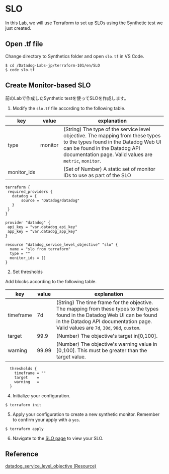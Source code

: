 # SLO

In this Lab, we will use Terraform to set up SLOs using the Synthetic test we just created.

## Open .tf file

Change directory to Synthetics folder and open `slo.tf` in VS Code.

```
$ cd /Datadog-Labs-jp/terraform-101/en/SLO
$ code slo.tf
```

## Create Monitor-based SLO

前のLabで作成したSynthetic testを使ってSLOを作成します。

1.  Modify the `slo.tf` file according to the following table.

|  key  |  value  | explanation |
| ---- | ---- | --- |
|  type  |  monitor  | (String) The type of the service level objective. The mapping from these types to the types found in the Datadog Web UI can be found in the Datadog API documentation page. Valid values are `metric`, `monitor`.  |
|  monitor_ids  |    |  (Set of Number) A static set of monitor IDs to use as part of the SLO |


```
terraform {
 required_providers {
   datadog = {
       source = "Datadog/datadog"
   }
 } 
}

provider "datadog" {
 api_key = "var.datadog_api_key"
 app_key = "var.datadog_app_key"
}

resource "datadog_service_level_objective" "slo" {
  name = "slo from terraform"
  type = ""
  monitor_ids = []
}
```

2. Set thresholds

Add blocks according to the following table.

|  key  |  value  | explanation |
| ---- | ---- | --- |
|  timeframe  |  7d  |  (String) The time frame for the objective. The mapping from these types to the types found in the Datadog Web UI can be found in the Datadog API documentation page. Valid values are `7d`, `30d`, `90d`, `custom`. |
|  target  |  99.9  |   (Number) The objective's target in[0,100]. |
|  warning |  99.99  | (Number) The objective's warning value in [0,100]. This must be greater than the target value.|

```
  thresholds {
    timeframe = ""
    target    = 
    warning   = 
  }
```

4. Initialize your configuration.

```
$ terraform init
```

5. Apply your configuration to create a new synthetic monitor. Remember to confirm your apply with a `yes`.

```
$ terraform apply
```


6. Navigate to the [SLO page](https://app.datadoghq.com/slo) to view your SLO.


## Reference
[datadog_service_level_objective (Resource)](https://registry.terraform.io/providers/DataDog/datadog/latest/docs/resources/service_level_objective)
